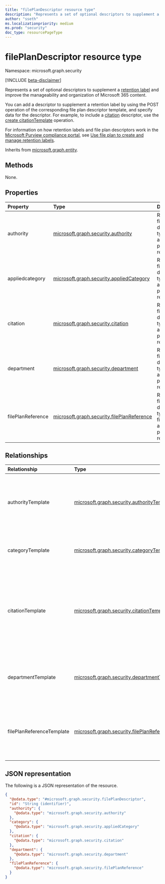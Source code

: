 ```yaml
---
title: "filePlanDescriptor resource type"
description: "Represents a set of optional descriptors to supplement a retention label and improve the manageability and organization of content in Microsoft 365 for an organization."
author: "sseth"
ms.localizationpriority: medium
ms.prod: "security"
doc_type: resourcePageType
---
```


# filePlanDescriptor resource type

Namespace: microsoft.graph.security

[!INCLUDE [beta-disclaimer](../../includes/beta-disclaimer.md)]

Represents a set of optional descriptors to supplement a [retention label](security-retentionlabel.md) and improve the manageability and organization of Microsoft 365 content.

You can add a descriptor to supplement a retention label by using the POST operation of the corresponding file plan descriptor template, and specify data for the descriptor. For example, to include a [citation](security-citation.md) descriptor, use the [create citationTemplate](../api/security-labelsroot-post-citations.md) operation.

For information on how retention labels and file plan descriptors work in the [Microsoft Purview compliance portal](https://compliance.microsoft.com/), see [Use file plan to create and manage retention labels](/purview/file-plan-manager?view=o365-worldwide).

Inherits from [microsoft.graph.entity](../resources/entity.md).

## Methods
None.


## Properties
|Property|Type|Description|
|:---|:---|:---|
|authority|[microsoft.graph.security.authority](../resources/security-authority.md)|Represents the file plan descriptor of type authority applied to a particular retention label.|
|appliedcategory|[microsoft.graph.security.appliedCategory](../resources/security-appliedcategory.md)|Represents the file plan descriptor of type category applied to a particular retention label.|
|citation|[microsoft.graph.security.citation](../resources/security-citation.md)|Represents the file plan descriptor of type citation applied to a particular retention label.|
|department|[microsoft.graph.security.department](../resources/security-department.md)|Represents the file plan descriptor of type department applied to a particular retention label.|
|filePlanReference|[microsoft.graph.security.filePlanReference](../resources/security-fileplanreference.md)|Represents the file plan descriptor of type filePlanReference applied to a particular retention label.  |


## Relationships
|Relationship|Type|Description|
|:---|:---|:---|
|authorityTemplate|[microsoft.graph.security.authorityTemplate](../resources/security-authoritytemplate.md)| Specifies the underlying authority that describes the type of content to be retained and its retention schedule.|
|categoryTemplate|[microsoft.graph.security.categoryTemplate](../resources/security-categorytemplate.md)|Specifies a group of similar types of content in a particular department.|
|citationTemplate|[microsoft.graph.security.citationTemplate](../resources/security-citationtemplate.md)|The specific rule or regulation created by a jurisdiction used to determine whether certain labels and content should be retained or deleted. |
|departmentTemplate|[microsoft.graph.security.departmentTemplate](../resources/security-departmenttemplate.md)|Specifies the  department or business unit of an organization to which a label belongs.|
|filePlanReferenceTemplate|[microsoft.graph.security.filePlanReferenceTemplate](../resources/security-fileplanreferencetemplate.md)|Specifies a unique alpha-numeric identifier for an organization’s retention schedule.|

## JSON representation
The following is a JSON representation of the resource.
<!-- {
  "blockType": "resource",
  "keyProperty": "id",
  "@odata.type": "microsoft.graph.security.filePlanDescriptor",
  "baseType": "microsoft.graph.entity",
  "openType": false
}
-->
``` json
{
  "@odata.type": "#microsoft.graph.security.filePlanDescriptor",
  "id": "String (identifier)",
  "authority": {
    "@odata.type": "microsoft.graph.security.authority"
  },
  "category": {
    "@odata.type": "microsoft.graph.security.appliedCategory"
  },
  "citation": {
    "@odata.type": "microsoft.graph.security.citation"
  },
  "department": {
    "@odata.type": "microsoft.graph.security.department"
  },
  "filePlanReference": {
    "@odata.type": "microsoft.graph.security.filePlanReference"
  }
}
```

